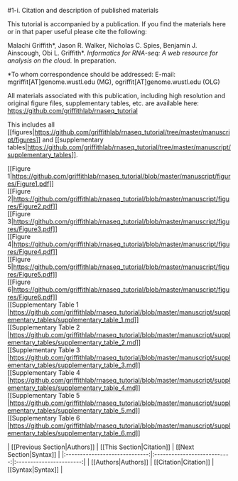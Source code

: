 #1-i. Citation and description of published materials

This tutorial is accompanied by a publication.  If you find the materials here or in that paper useful please cite the following:

Malachi Griffith\*, Jason R. Walker, Nicholas C. Spies, Benjamin J. Ainscough, Obi L. Griffith\*. *Informatics for RNA-seq: A web resource for analysis on the cloud*. In preparation.

\*To whom correspondence should be addressed: 
E-mail: mgriffit[AT]genome.wustl.edu (MG), ogriffit[AT]genome.wustl.edu (OLG)

All materials associated with this publication, including high resolution and original figure files, supplementary tables, etc. are available here: https://github.com/griffithlab/rnaseq_tutorial

This includes all [[figures|https://github.com/griffithlab/rnaseq_tutorial/tree/master/manuscript/figures]] and [[supplementary tables|https://github.com/griffithlab/rnaseq_tutorial/tree/master/manuscript/supplementary_tables]].

[[Figure 1|https://github.com/griffithlab/rnaseq_tutorial/blob/master/manuscript/figures/Figure1.pdf]]<br>
[[Figure 2|https://github.com/griffithlab/rnaseq_tutorial/blob/master/manuscript/figures/Figure2.pdf]]<br>
[[Figure 3|https://github.com/griffithlab/rnaseq_tutorial/blob/master/manuscript/figures/Figure3.pdf]]<br>
[[Figure 4|https://github.com/griffithlab/rnaseq_tutorial/blob/master/manuscript/figures/Figure4.pdf]]<br>
[[Figure 5|https://github.com/griffithlab/rnaseq_tutorial/blob/master/manuscript/figures/Figure5.pdf]]<br>
[[Figure 6|https://github.com/griffithlab/rnaseq_tutorial/blob/master/manuscript/figures/Figure6.pdf]]<br>
[[Supplementary Table 1 |https://github.com/griffithlab/rnaseq_tutorial/blob/master/manuscript/supplementary_tables/supplementary_table_1.md]]<br>
[[Supplementary Table 2 |https://github.com/griffithlab/rnaseq_tutorial/blob/master/manuscript/supplementary_tables/supplementary_table_2.md]]<br>
[[Supplementary Table 3 |https://github.com/griffithlab/rnaseq_tutorial/blob/master/manuscript/supplementary_tables/supplementary_table_3.md]]<br>
[[Supplementary Table 4 |https://github.com/griffithlab/rnaseq_tutorial/blob/master/manuscript/supplementary_tables/supplementary_table_4.md]]<br>
[[Supplementary Table 5 |https://github.com/griffithlab/rnaseq_tutorial/blob/master/manuscript/supplementary_tables/supplementary_table_5.md]]<br>
[[Supplementary Table 6 |https://github.com/griffithlab/rnaseq_tutorial/blob/master/manuscript/supplementary_tables/supplementary_table_6.md]]<br>

| [[Previous Section|Authors]]  | [[This Section|Citation]]   | [[Next Section|Syntax]] |
|:-----------------------------:|:---------------------------:|:-----------------------:|
| [[Authors|Authors]]           | [[Citation|Citation]]       | [[Syntax|Syntax]]       |
